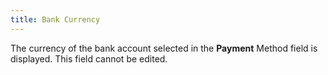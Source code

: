```yaml
---
title: Bank Currency
---
```



The currency of the bank account selected in the **Payment** Method field is displayed. This field cannot be edited.
